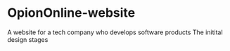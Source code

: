 # OpionOnline-website
A website for a tech company who develops software products
The initital design stages
